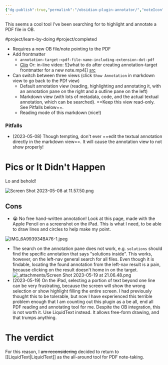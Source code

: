 ```yaml
---
{"dg-publish":true,"permalink":"/obsidian-plugin-annotator/","noteIcon":"2","created":"","updated":""}
---
```


This seems a cool tool I've been searching for to highlight and annotate a PDF file in OB.

#project/learn-by-doing 
#project/completed 
- Requires a new OB file/note pointing to the PDF
- Add frontmatter	
	- `annotation-target:<pdf-file-name-including-extension-dot-pdf`	
	 - [Clip](https://youtube.com/clip/Ugkxo50smJxJAAF5F-SxhnAsN2FGYklE5D0i)
Or: in-line video:
![[what to do after creating annotation-target frontmatter for a new note.mp4]]
[src](https://www.youtube.com/watch?v=lISOJeu7fgU&t=326s)
- Can switch between three views (click `Show Annotation` in markdown view to go back to the PDf view)
	- Default annotation view (reading, highlighting and annotating it, with an annotation pane on the right and a outline pane on the left)
	- Markdown view (with lots of metadata, code, and the actual textual annotation, which can be searched). ==Keep this view read-only. See Pitfalls below==.
	- Reading mode of this markdown (nice!)

### Pitfalls
- (2023-05-08) Though tempting, don't ever ==edit the textual annotation directly in the markdown view==. It will cause the annotation view to not show properly!

# Pics or It Didn't Happen

Lo and behold!

![Screen Shot 2023-05-08 at 11.57.50.png](/img/user/_attachments/Screen%20Shot%202023-05-08%20at%2011.57.50.png)

## Cons
- 😭 No free hand-written annotation! Look at this page, made with the Apple Pencil on a screenshot on the iPad. This is what I need, to be able to draw lines and circles to help make my point.

![IMG_6A993934BA76-1.jpeg](/img/user/_attachments/IMG_6A993934BA76-1.jpeg)

- The search on the annotation pane does not work, e.g. `solutions` should find the specific annotation that says "solutions inside". This works, however, on the left-nav general search for all files. Even though it is findable, locating the found annotation from the left-nav result is a pain, because clicking on the result doesn't home in on the target.
![_attachments/Screen Shot 2023-05-19 at 21.06.48.png](/img/user/_attachments/Screen%20Shot%202023-05-19%20at%2021.06.48.png)
- (2023-05-19) On the iPad, selecting a portion of text beyond one line can be very frustrating, because the screen will show the wrong selection or show highlight filling the entire screen. I had previously thought this to be tolerable, but now I have experienced this terrible problem enough that I am counting out this plugin as a be all, end all PDF reading and annotating tool for me. Despite the OB integration, this is not worth it. Use LiquidText instead. It allows free-form drawing, and that trumps anything.
# The verdict
For this reason, I ~~am reconsidering~~ decided to return to [[LiquidText\|LiquidText]] as the all-around tool for PDF note-taking.
